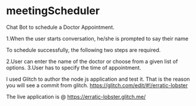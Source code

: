 # meetingScheduler
Chat Bot to schedule a Doctor Appointment.

1.When the user starts conversation, he/she is prompted to say their name

To schedule successfully, the following two steps are required.

2.User can enter the name of the doctor or choose from a given list of options.
3.User has to specify the time of appointment.

I used Glitch to author the node js application and test it. That is the reason you will see a commit from glitch.
https://glitch.com/edit/#!/erratic-lobster

The live application is @ https://erratic-lobster.glitch.me/
